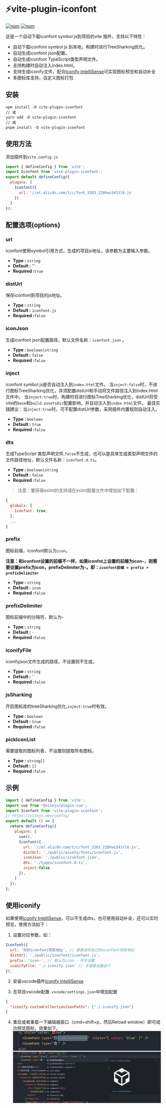 # ⚡vite-plugin-iconfont

[![npm](https://img.shields.io/npm/v/vite-plugin-iconfont)](https://www.npmjs.com/package/vite-plugin-iconfont) [![npm](https://img.shields.io/npm/dt/vite-plugin-iconfont)](https://www.npmjs.com/package/vite-plugin-iconfont)

这是一个自动下载iconfont symbol js到项目的vite 插件，支持以下特性：

- 自动下载iconfont symbol js 到本地，构建时进行TreeSharking优化。
- 自动生成iconfont json配置。
- 自动生成iconfont TypeScript类型声明文件。
- 支持构建时自动注入index.html。
- 支持生成iconify文件，配合[Iconify IntelliSense](https://marketplace.visualstudio.com/items?itemName=antfu.iconify)可实现图标预览和自动补全
- 多图标库支持，自定义图标打包

## 安装

```shell
npm install -D vite-plugin-iconfont
// 或
yarn add -D vite-plugin-iconfont
// 或
pnpm install -D vite-plugin-iconfont
```

## 使用方法

添加插件到`vite.config.js`

```js
import { defineConfig } from 'vite';
import Iconfont from 'vite-plugin-iconfont';
export default defineConfig({
  plugins: [
    Iconfont({
      url: '//at.alicdn.com/t/c/font_3303_220hwi541tl8.js'
    })
  ]
});
```

## 配置选项(options)

### url

iconfont使用symbol引用方式，生成的项目js地址，该参数为主要输入参数。

- **Type :** `string`
- **Default :** ''
- **Required :**`true`

### distUrl

保存iconfont到项目的js地址。

- **Type :** `string`
- **Default :** `iconfont.js`
- **Required :**`false`

### iconJson

生成iconfont json配置路径，默认文件名称：`iconfont.json` 。

- **Type :** `boolean|string`
- **Default :** `false`
- **Required :**`false`

### inject

iconfont symbol js是否自动注入到`index.html`文件。
当`inject:false`时，不进行图标TreeSharking优化，并须配置distUrl和手动将文件路径注入到index.html文件中。
当`inject:true`时，构建时将进行图标TreeSharking优化，distUrl将受vite的`base`和`build.assetsDir`配置影响，并自动注入到`index.html`文件。
最佳实践建议：当`inject:true`时，可不配置distUrl参数，采用插件内置规则自动注入。

- **Type :** `boolean`
- **Default :** `true`
- **Required :**`false`

### dts

生成TypeScript 类型声明文件,`false`不生成，也可以是具体生成类型声明文件的文件路径地址，默认文件名称：`iconfont.d.ts`。

- **Type :** `boolean|string`
- **Default :** `false`
- **Required :**`false`

>注意：要获得eslint的支持请在eslint配置文件中增加如下配置：

```js
{
  globals: {
    Iconfont: true,
  },
  ...
}
```

### prefix

图标前缀，iconfont默认为`icon`。

**注意：和iconfont设置的前缀不一样，如果iconfnt上设置的前缀为icon-，则需要设置prefix为icon，prefixDelimiter为-。即：`iconfont前缀 = prefix + prefixDelimiter`**

- **Type :** `string`
- **Default :** `icon`
- **Required :**`false`

### prefixDelimiter

图标前缀中的分隔符，默认为-

- **Type :** `string`
- **Default :** `-`
- **Required :**`false`

### iconifyFile

iconifyjson文件生成的路径，不设置则不生成。

- **Type :** `string`
- **Default :** ``
- **Required :**`false`

### jsSharking

开启图标库的treeSharking优化,`inject:true`时有效。

- **Type :** `boolean`
- **Default :** `true`
- **Required :**`false`

### pickIconList

需要提取的图标列表，不设置则提取所有图标。

- **Type :** `string[]`
- **Default :** `[]`
- **Required :**`false`

## 示例

```js
import { defineConfig } from 'vite';
import vue from '@vitejs/plugin-vue';
import Iconfont from 'vite-plugin-iconfont';
// https://vitejs.dev/config/
export default () => {
  return defineConfig({
    plugins: [
      vue(),
      Iconfont({
        url: '//at.alicdn.com/t/c/font_3303_220hwi541tl8.js',
        distUrl: './public/assets/fonts/iconfont.js',
        iconJson: './public/iconfont.json',
        dts: './types/iconfont.d.ts',
        inject:false
      }),
    ]
  });
};

```

## 使用iconify

如果使用[Iconify IntelliSense](https://marketplace.visualstudio.com/items?itemName=antfu.iconify)，可以不生成dts，也可使用自动补全，还可以实时预览，使用方法如下：

1. 设置对应参数，如：

```js
Iconfont({
  url: '你的iconfont项目地址', // 替换成你自己的iconfont项目地址
  distUrl: './public/iconfont/iconfont.js',
  prefix: 'icon-', // 默认为icon-，可不设置
  iconifyFile: './.iconify.json' // 关键是设置这个
}),
```

2. 安装vscode插件[Iconify IntelliSense](https://marketplace.visualstudio.com/items?itemName=antfu.iconify)

3. 在项目vscode配置`.vscode/settings.json`中增加配置

```json
{
  "iconify.customCollectionJsonPaths": ["./.iconify.json"]
}
```

4. 重启或者重载一下编辑器窗口（cmd+shift+p，然后Reload window）即可成功预览图标，效果如下。
![预览](https://github.com/eliduty/plugin/blob/main/packages/vite-plugin-iconfont/img/iconify_preview.png?raw=true)
![自动补全](https://github.com/eliduty/plugin/blob/main/packages/vite-plugin-iconfont/img/iconify_completion.png?raw=true)
